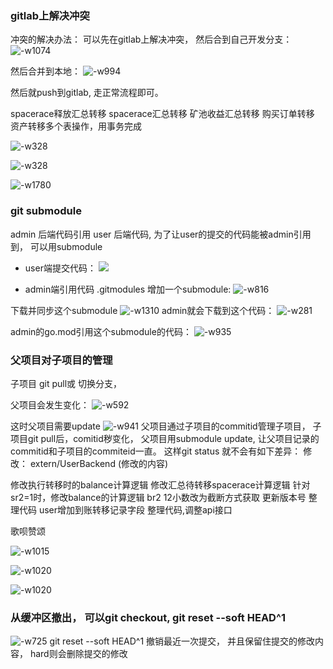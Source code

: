 
###  gitlab上解决冲突
冲突的解决办法：
可以先在gitlab上解决冲突， 然后合到自己开发分支：
![-w1074](media/16050171512531.jpg)

然后合并到本地：
![-w994](media/16050172110041.jpg)

然后就push到gitlab, 走正常流程即可。 

spacerace释放汇总转移
spacerace汇总转移
矿池收益汇总转移
购买订单转移
资产转移多个表操作，用事务完成

![-w328](media/16070683346591.jpg)



![-w328](media/16070683635712.jpg)

![-w1780](media/16070731366425.jpg)


### git submodule
admin 后端代码引用 user 后端代码, 为了让user的提交的代码能被admin引用到， 可以用submodule
* user端提交代码：
![](media/16070610790229.jpg)

* admin端引用代码
.gitmodules 增加一个submodule:
![-w816](media/16070613610120.jpg)

下载并同步这个submodule
![-w1310](media/16070612372189.jpg)
admin就会下载到这个代码：
![-w281](media/16070616004696.jpg)

admin的go.mod引用这个submodule的代码：
![-w935](media/16070615369037.jpg)



### 父项目对子项目的管理
子项目 git pull或 切换分支， 




父项目会发生变化： 
![-w592](media/16079319178853.jpg)


这时父项目需要update
![-w941](media/16079323059486.jpg)
父项目通过子项目的commitid管理子项目， 子项目git pull后，comitid秽变化， 父项目用submodule update, 让父项目记录的commitid和子项目的commiteid一直。 这样git status  就不会有如下差异：
修改：     extern/UserBackend (修改的内容)

修改执行转移时的balance计算逻辑
修改汇总待转移spacerace计算逻辑
针对sr2=1时，修改balance的计算逻辑
br2 12小数改为截断方式获取
更新版本号
整理代码
user增加到账转移记录字段
整理代码,调整api接口

歌呗赞颂

![-w1015](media/16086170540601.jpg)


![-w1020](media/16086189951504.jpg)



![-w1020](media/16086190142683.jpg)


### 从缓冲区撤出， 可以git checkout, git reset --soft HEAD^1

![-w725](media/16079320924717.jpg)
git reset --soft HEAD^1
撤销最近一次提交， 并且保留住提交的修改内容， hard则会删除提交的修改